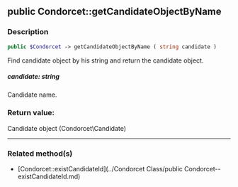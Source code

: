 ## public Condorcet::getCandidateObjectByName

### Description    

```php
public $Condorcet -> getCandidateObjectByName ( string candidate )
```

Find candidate object by his string and return the candidate object.    


##### **candidate:** *string*   
Candidate name.    



### Return value:   

Candidate object (Condorcet\Candidate)


---------------------------------------

### Related method(s)      

* [Condorcet::existCandidateId](../Condorcet Class/public Condorcet--existCandidateId.md)    
